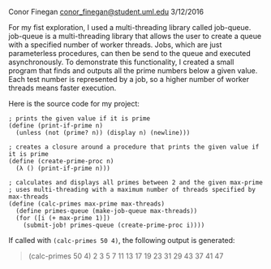 Conor Finegan
conor_finegan@student.uml.edu
3/12/2016

For my fist exploration, I used a multi-threading library called job-queue. job-queue is a multi-threading library that allows the user to create a queue with a specified number of worker threads. Jobs, which are just parameterless procedures, can then be send to the queue and executed asynchronously. To demonstrate this functionality, I created a small program that finds and outputs all the prime numbers below a given value. Each test number is represented by a job, so a higher number of worker threads means faster execution.

Here is the source code for my project:
```
; prints the given value if it is prime
(define (print-if-prime n)
  (unless (not (prime? n)) (display n) (newline)))

; creates a closure around a procedure that prints the given value if it is prime
(define (create-prime-proc n)
  (λ () (print-if-prime n)))

; calculates and displays all primes between 2 and the given max-prime
; uses multi-threading with a maximum number of threads specified by max-threads
(define (calc-primes max-prime max-threads)
  (define primes-queue (make-job-queue max-threads))
  (for ([i (+ max-prime 1)])
    (submit-job! primes-queue (create-prime-proc i))))
```

If called with `(calc-primes 50 4)`, the following output is generated:
> (calc-primes 50 4)
2
3
5
7
11
13
17
19
23
31
29
43
37
41
47
